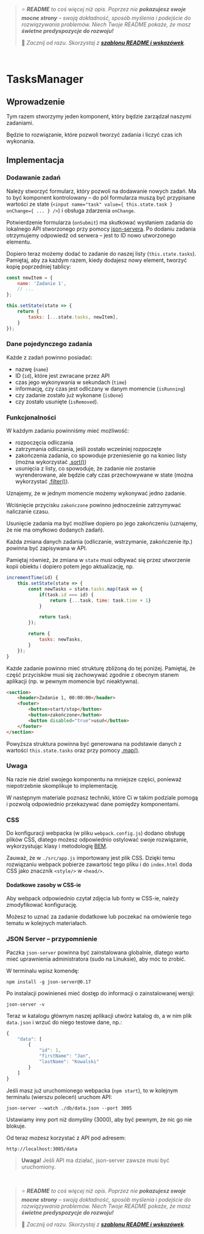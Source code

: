 > ⭐ ***README** to coś więcej niż opis. Poprzez nie **pokazujesz swoje mocne strony** – swoją dokładność, sposób myślenia i podejście do rozwiązywania problemów. Niech Twoje README pokaże, że masz **świetne predyspozycje do rozwoju!***
> 
> 🎁 *Zacznij od razu. Skorzystaj z **[szablonu README i wskazówek](https://github.com/devmentor-pl/readme-template)**.* 

&nbsp;


# TasksManager

## Wprowadzenie

Tym razem stworzymy jeden komponent, który będzie zarządzał naszymi zadaniami.

Będzie to rozwiązanie, które pozwoli tworzyć zadania i liczyć czas ich wykonania.

## Implementacja

### Dodawanie zadań

Należy stworzyć formularz, który pozwoli na dodawanie nowych zadań. Ma to być komponent kontrolowany – do pól formularza muszą być przypisane wartości ze state (`<input name="task" value={ this.state.task } onChange={ ... } />`) i obsługa zdarzenia `onChange`.

Potwierdzenie formularza (`onSubmit`) ma skutkować wysłaniem zadania do lokalnego API stworzonego przy pomocy [json-servera](https://github.com/typicode/json-server). Po dodaniu zadania otrzymujemy odpowiedź od serwera – jest to ID nowo utworzonego elementu.

Dopiero teraz możemy dodać to zadanie do naszej listy (`this.state.tasks`). Pamiętaj, aby za każdym razem, kiedy dodajesz nowy element, tworzyć kopię poprzedniej tablicy:
```js
const newItem = {
    name: 'Zadanie 1',
    // ... 
};

this.setState(state => {
    return {
        tasks: [...state.tasks, newItem],
    }
});
```
### Dane pojedynczego zadania

Każde z zadań powinno posiadać:
- nazwę (`name`)
- ID (`id`), które jest zwracane przez API
- czas jego wykonywania w sekundach (`time`)
- informację, czy czas jest odliczany w danym momencie (`isRunning`)
- czy zadanie zostało już wykonane (`isDone`)
- czy zostało usunięte (`isRemoved`).

### Funkcjonalności

W każdym zadaniu powinniśmy mieć możliwość:
- rozpoczęcia odliczania
- zatrzymania odliczania, jeśli zostało wcześniej rozpoczęte
- zakończenia zadania, co spowoduje przeniesienie go na koniec listy (można wykorzystać [.sort()](https://developer.mozilla.org/pl/docs/Web/JavaScript/Referencje/Obiekty/Array/sort))
- usunięcia z listy, co spowoduje, że zadanie nie zostanie wyrenderowane, ale będzie cały czas przechowywane w state (można wykorzystać [.filter()](https://developer.mozilla.org/pl/docs/Web/JavaScript/Referencje/Obiekty/Array/filter)).

Uznajemy, że w jednym momencie możemy wykonywać jedno zadanie.

Wciśnięcie przycisku `zakończone` powinno jednocześnie zatrzymywać naliczanie czasu.

Usunięcie zadania ma być możliwe dopiero po jego zakończeniu (uznajemy, że nie ma omyłkowo dodanych zadań).

Każda zmiana danych zadania (odliczanie, wstrzymanie, zakończenie itp.) powinna być zapisywana w API.

Pamiętaj również, że zmiana w `state` musi odbywać się przez utworzenie kopii obiektu i dopiero potem jego aktualizację, np.

```js
incrementTime(id) {
    this.setState(state => {
        const newTasks = state.tasks.map(task => {
            if(task.id === id) {
                return {...task, time: task.time + 1}
            }

            return task;
        });

        return {
            tasks: newTasks,
        }
    });
}
```

Każde zadanie powinno mieć strukturę zbliżoną do tej poniżej. Pamiętaj, że część przycisków musi się zachowywać zgodnie z obecnym stanem aplikacji (np. w pewnym momencie być nieaktywna).
```html
<section>
    <header>Zadanie 1, 00:00:00</header>
    <footer>
        <button>start/stop</button>
        <button>zakończone</button>
        <button disabled="true">usuń</button>
    </footer>
</section>
```

Powyższa struktura powinna być generowana na podstawie danych z wartości `this.state.tasks` oraz przy pomocy [.map()](https://developer.mozilla.org/pl/docs/Web/JavaScript/Referencje/Obiekty/Array/map).

### Uwaga

Na razie nie dziel swojego komponentu na mniejsze części, ponieważ niepotrzebnie skomplikuje to implementację.

W następnym materiale poznasz techniki, które Ci w takim podziale pomogą i pozwolą odpowiednio przekazywać dane pomiędzy komponentami. 

### CSS

Do konfiguracji webpacka (w pliku `webpack.config.js`) dodano obsługę plików CSS, dlatego możesz odpowiednio ostylować swoje rozwiązanie, wykorzystując klasy i metodologię [BEM](https://devmentor.pl/b/metodologia-bem-w-css-i-sass).

Zauważ, że w `./src/app.js` importowany jest plik CSS. Dzięki temu rozwiązaniu webpack pobierze zawartość tego pliku i do `index.html` doda CSS jako znacznik `<style/>` w `<head/>`.

#### Dodatkowe zasoby w CSS-ie

Aby webpack odpowiednio czytał zdjęcia lub fonty w CSS-ie, należy zmodyfikować konfigurację.

Możesz to uznać za zadanie dodatkowe lub poczekać na omówienie tego tematu w kolejnych materiałach.

### JSON Server – przypomnienie

Paczka `json-server` powinna być zainstalowana globalnie, dlatego warto mieć uprawnienia administratora (sudo na Linuksie), aby móc to zrobić.

W terminalu wpisz komendę:

```
npm install -g json-server@0.17
```

Po instalacji powinieneś mieć dostęp do informacji o zainstalowanej wersji:

```
json-server -v
```

Teraz w katalogu głównym naszej aplikacji utwórz katalog `db`, a w nim plik `data.json` i wrzuć do niego testowe dane, np.:

```javascript
{
    "data": [
        {
            "id": 1,
            "firstName": "Jan",
            "lastName": "Kowalski"
        }
    ]
}
```

Jeśli masz już uruchomionego webpacka (`npm start`), to w kolejnym terminalu (wierszu poleceń) uruchom API:

```
json-server --watch ./db/data.json --port 3005
```

Ustawiamy inny port niż domyślny (3000), aby być pewnym, że nic go nie blokuje.

Od teraz możesz korzystać z API pod adresem:

```
http://localhost:3005/data
```

> **Uwaga!** Jeśli API ma działać, json-server zawsze musi być uruchomiony. 



&nbsp;

> ⭐ ***README** to coś więcej niż opis. Poprzez nie **pokazujesz swoje mocne strony** – swoją dokładność, sposób myślenia i podejście do rozwiązywania problemów. Niech Twoje README pokaże, że masz **świetne predyspozycje do rozwoju!***
> 
> 🎁 *Zacznij od razu. Skorzystaj z **[szablonu README i wskazówek](https://github.com/devmentor-pl/readme-template)**.* 
